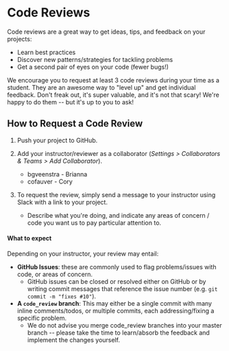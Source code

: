 # Code Reviews

Code reviews are a great way to get ideas, tips, and feedback on your projects:

- Learn best practices
- Discover new patterns/strategies for tackling problems
- Get a second pair of eyes on your code (fewer bugs!)

We encourage you to request at least 3 code reviews during your time as a student. They are an awesome way to "level up" and get individual feedback. Don't freak out, it's super valuable, and it's not that scary! We're happy to do them -- but it's up to you to ask!

## How to Request a Code Review

1. Push your project to GitHub.
2. Add your instructor/reviewer as a collaborator (*Settings > Collaborators & Teams > Add Collaborator*).  
    + bgveenstra - Brianna  
    + cofauver - Cory  

3. To request the review, simply send a message to your instructor using Slack with a link to your project.
    + Describe what you're doing, and indicate any areas of concern / code you want us to pay particular attention to.

#### What to expect

Depending on your instructor, your review may entail:

- **GitHub Issues**: these are commonly used to flag problems/issues with code, or areas of concern.
    + GitHub issues can be closed or resolved either on GitHub or by writing commit messages that reference the issue number (e.g. `git commit -m "fixes #10"`).
- **A `code_review` branch**: This may either be a single commit with many inline comments/todos, or multiple commits, each addressing/fixing a specific problem.
    + We do not advise you merge code_review branches into your master branch -- please take the time to learn/absorb the feedback and implement the changes yourself.
